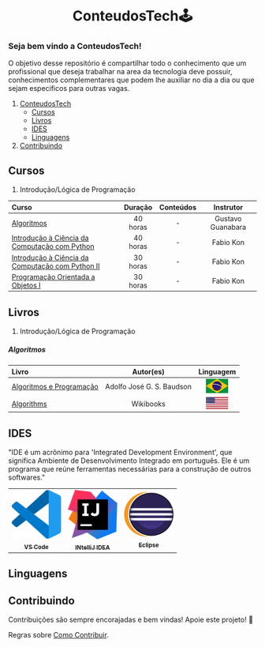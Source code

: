 <p align="center">
<h1 align="center">ConteudosTech🕹</h1>
<p align="center">

### Seja bem vindo a ConteudosTech!

O objetivo desse repositório é compartilhar todo o conhecimento que um profissional que deseja trabalhar na area da tecnologia deve possuir, conhecimentos complementares que podem lhe auxiliar no dia a dia ou que sejam especificos para outras vagas.

1. [ConteudosTech](https://github.com/thundercowboy/ConteudosTech#ConteudosTech)
    - [Cursos](https://github.com/thundercowboy/ConteudosTech#Cursos)
    - [Livros](https://github.com/thundercowboy/ConteudosTech#Livros)
    - [IDES](https://github.com/thundercowboy/ConteudosTech#IDES)
    - [Linguagens](https://github.com/thundercowboy/ConteudosTech#linguagens)
1. [Contribuindo](https://github.com/thundercowboy/ConteudosTech#Contribuindo)

## Cursos
    
    
1.  Introdução/Lógica de Programação
    
Curso | Duração | Conteúdos | Instrutor |
:---- | :----: | :----: | :----:
[Algoritmos](https://www.cursoemvideo.com/curso/curso-de-algoritmo/) | 40 horas | - | Gustavo Guanabara |
[Introdução à Ciência da Computação com Python](https://www.coursera.org/learn/ciencia-computacao-python-conceitos) | 40 horas | - | Fabio Kon |
[Introdução à Ciência da Computação com Python II](https://pt.coursera.org/learn/ciencia-computacao-python-conceitos-2) | 30 horas | - | Fabio Kon |
[Programação Orientada a Objetos I](https://pt.coursera.org/learn/lab-poo-parte-1) | 30 horas | - | Fabio Kon |


## Livros
    
1. Introdução/Lógica de Programação
    
##### Algoritmos
    
Livro | Autor(es) | Linguagem
:---- | :----: | :----: |
[Algoritmos e Programação](https://www.ifmg.edu.br/ceadop3/apostilas/algoritmos-e-programacao) | Adolfo José G. S. Baudson | <img src="bandeiras/br.jpg" width=45px> |
[Algorithms](https://en.wikibooks.org/wiki/Algorithms) | Wikibooks | <img src="bandeiras/eua.png" width=45px> |
    
## IDES

"IDE é um acrônimo para 'Integrated Development Environment', que significa Ambiente de Desenvolvimento Integrado em português. Ele é um programa que reúne ferramentas necessárias para a construção de outros softwares."

<table>
  <tr>
    <td align="center"><a href="https://code.visualstudio.com/"><img src="ides/vscode.png" width="100px;" alt=""/><br /><sub><b>VS Code</b></sub></a><br /></td>
    <td align="center"><a href="https://www.jetbrains.com/idea/"><img src="ides/INtelliJ IDEA.png" width="100px;" alt=""/><br /><sub><b>INtelliJ IDEA</b></sub></a><br /></td>
    <td align="center"><a href="https://eclipseide.org/"><img src="ides/Eclipse.png" width="100px;" alt=""/><br /><sub><b>Eclipse</b></sub></a><br /></td>
  </tr>
</table>

## Linguagens

## Contribuindo
    
Contribuições são sempre encorajadas e bem vindas! Apoie este projeto! 🚀

Regras sobre [Como Contribuir](https://github.com/thundercowboy/ConteudosTech/blob/main/contribuindo.md).
